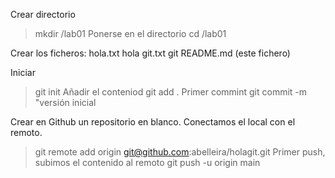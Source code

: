 Crear directorio
>mkdir /lab01
Ponerse en el directorio
>cd /lab01

Crear los ficheros:
hola.txt
  hola
git.txt
  git
README.md (este fichero)

Iniciar
>git init
Añadir el conteniod
>git add .
Primer commint
>git commit -m "versión inicial

Crear en Github un repositorio en blanco.
Conectamos el local con el remoto.
>git remote add origin git@github.com:abelleira/holagit.git
Primer push, subimos el contenido al remoto
>git push -u origin main
